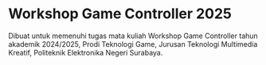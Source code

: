 # Workshop Game Controller 2025
 Dibuat untuk memenuhi tugas mata kuliah Workshop Game Controller tahun akademik 2024/2025, Prodi Teknologi Game, Jurusan Teknologi Multimedia Kreatif, Politeknik Elektronika Negeri Surabaya.
